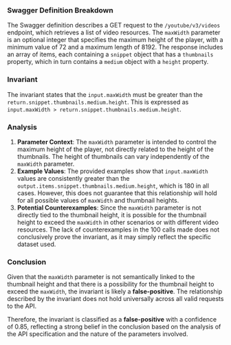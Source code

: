 ### Swagger Definition Breakdown
The Swagger definition describes a GET request to the `/youtube/v3/videos` endpoint, which retrieves a list of video resources. The `maxWidth` parameter is an optional integer that specifies the maximum height of the player, with a minimum value of 72 and a maximum length of 8192. The response includes an array of items, each containing a `snippet` object that has a `thumbnails` property, which in turn contains a `medium` object with a `height` property.

### Invariant
The invariant states that the `input.maxWidth` must be greater than the `return.snippet.thumbnails.medium.height`. This is expressed as `input.maxWidth > return.snippet.thumbnails.medium.height`.

### Analysis
1. **Parameter Context**: The `maxWidth` parameter is intended to control the maximum height of the player, not directly related to the height of the thumbnails. The height of thumbnails can vary independently of the `maxWidth` parameter.
2. **Example Values**: The provided examples show that `input.maxWidth` values are consistently greater than the `output.items.snippet.thumbnails.medium.height`, which is 180 in all cases. However, this does not guarantee that this relationship will hold for all possible values of `maxWidth` and thumbnail heights.
3. **Potential Counterexamples**: Since the `maxWidth` parameter is not directly tied to the thumbnail height, it is possible for the thumbnail height to exceed the `maxWidth` in other scenarios or with different video resources. The lack of counterexamples in the 100 calls made does not conclusively prove the invariant, as it may simply reflect the specific dataset used.

### Conclusion
Given that the `maxWidth` parameter is not semantically linked to the thumbnail height and that there is a possibility for the thumbnail height to exceed the `maxWidth`, the invariant is likely a **false-positive**. The relationship described by the invariant does not hold universally across all valid requests to the API. 

Therefore, the invariant is classified as a **false-positive** with a confidence of 0.85, reflecting a strong belief in the conclusion based on the analysis of the API specification and the nature of the parameters involved.

